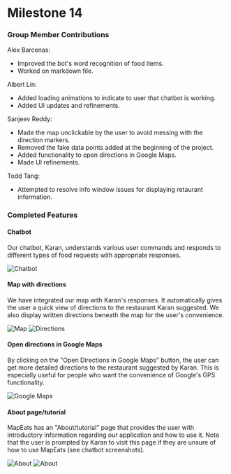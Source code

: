 # Milestone 14

### Group Member Contributions
Alex Barcenas:
  - Improved the bot's word recognition of food items.
  - Worked on markdown file.
 
Albert Lin:
  - Added loading animations to indicate to user that chatbot is working.
  - Added UI updates and refinements.

Sanjeev Reddy:
  - Made the map unclickable by the user to avoid messing with the direction markers.
  - Removed the fake data points added at the beginning of the project.
  - Added functionality to open directions in Google Maps.
  - Made UI refinements.

Todd Tang:
  - Attempted to resolve info window issues for displaying retaurant information.
  
### Completed Features
#### Chatbot
Our chatbot, Karan, understands various user commands and responds to different types of food requests with appropriate responses.

![Chatbot](./screenshots/final_chat.png "Chatbot view")

#### Map with directions
We have integrated our map with Karan's responses. It automatically gives the user a quick view of directions to the restaurant Karan suggested. We also display written directions beneath the map for the user's convenience.

![Map](./screenshots/final_map.png "Map view")
![Directions](./screenshots/final_directions.png "Directions view")

#### Open directions in Google Maps
By clicking on the "Open Directions in Google Maps" button, the user can get more detailed directions to the restaurant suggested by Karan. This is especially useful for people who want the convenience of Google's GPS functionality.

![Google Maps](./screenshots/final_google.png "Google Maps view")

#### About page/tutorial
MapEats has an "About/tutorial" page that provides the user with introductory information regarding our application and how to use it. Note that the user is prompted by Karan to visit this page if they are unsure of how to use MapEats (see chatbot screenshots).

![About](./screenshots/final_about1.png "About/tutorial view")
![About](./screenshots/final_about2.png "About/tutorial view")